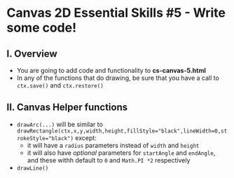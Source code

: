 # Canvas 2D Essential Skills #5 - Write some code!

## I. Overview

- You are going to add code and functionality to **cs-canvas-5.html**
- In any of the functions that do drawing, be sure that you have a call to `ctx.save()` and `ctx.restore()`

## II. Canvas Helper functions

- `drawArc(...)` will be similar to `drawRectangle(ctx,x,y,width,height,fillStyle="black",lineWidth=0,strokeStyle="black")` except:
  - it will have a `radius` parameters instead of `width` and `height`
  - it will also have *optional* parameters for `startAngle` and `endAngle`, and these withh default to `0` and `Math.PI *2` respectively
- `drawLine()` 
